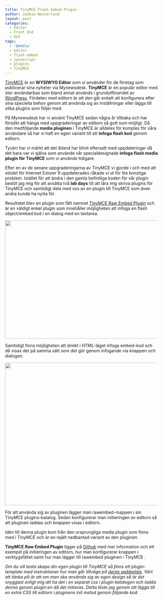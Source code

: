 ```yaml
---
title: TinyMCE Flash Embed Plugin
author: Joakim Westerlund
layout: post
categories:
  - Editor
  - Front End
  - GUI
tags:
  - '@media'
  - editor
  - flash embed
  - javascript
  - plugins
  - TinyMCE
---
```

[TinyMCE][1] är en **WYSIWYG Editor** som vi använder för de företag som publicerar sina nyheter via Mynewsdesk. **TinyMCE** är en populär editor med stor användarbas som bland annat används i grundutförandet av [WordPress][2]. Fördelen med editorn är att den går enkelt att konfigurera efter sina speciella behov genom att använda sig av inställningar eller lägga till olika plugins som följer med.

På Mynewsdesk har vi använt TinyMCE sedan några år tillbaka och har försökt att hänga med uppgraderingar av editorn så gott som möjligt. Då den medföljande **media pluginen** i TinyMCE är alldeles för komplex för våra användare så har vi haft en egen variant till att **infoga flash kod** genom editorn.

Tyvärr har vi märkt att det ibland har blivit eftersatt med uppdateringar då det bara var vi själva som använde vår specialdesignade **infoga flash media plugin för TinyMCE** som vi använde tidigare.

Efter en av de senare uppgraderingarna av TinyMCE vi gjorde i och med att stödet för Internet Exlorer 9 uppdaterades råkade vi ut för lite konstiga problem. Istället för att ändra i den gamla befintliga koden för vår plugin beslöt jag mig för att avsätta två **lab days** till att lära mig skriva plugins för TinyMCE och samtidigt dela med oss av en plugin till TinyMCE som även andra kunde ha nytta för.

Resultatet blev en plugin som fått namnet [TinyMCE Raw Embed Plugin][3] och är en väldigt enkel plugin som innehåller möjligheten att infoga en flash object/embed kod i en dialog med en textarea.

<a rel="attachment wp-att-655" href="http://devcorner.mynewsdesk.com/2011/04/19/tinymce-flash-embed-plugin/screen-shot-2011-04-11-at-9-13-16-pm/"><img class="alignnone size-large wp-image-655" title="Dialog Insert flash embed TinyMCE plugin" src="http://devcorner.mynewsdesk.com/wp-content/uploads/2011/04/Screen-shot-2011-04-11-at-9.13.16-PM-600x388.png" alt="" width="600" height="388" /></a>

Samtidigt finns möjligheten att direkt i HTML-läget infoga embed-kod och då visas det på samma sätt som det gör genom infogande via knappen och dialogen.

<a rel="attachment wp-att-644" href="http://devcorner.mynewsdesk.com/2011/04/19/tinymce-flash-embed-plugin/screen-shot-2011-04-11-at-8-53-46-pm/"><img class="alignnone size-large wp-image-644" title="TinyMCE Flash Raw Embed Plugin example view" src="http://devcorner.mynewsdesk.com/wp-content/uploads/2011/04/Screen-shot-2011-04-11-at-8.53.46-PM-600x468.png" alt="" width="600" height="468" /></a>

För att använda sig av pluginen lägger man rawembed-mappen i sin TinyMCE plugins-katalog. Sedan konfigurerar man initieringen av editorn så att pluginen laddas och knappen visas i editorn.



Idén till denna plugin kom från den ursprungliga media plugin som finns med i TinyMCE och är en rejält nedbantad variant av den pluginen.

**TinyMCE Raw Embed Plugin** ligger på [Github][3] med mer information och ett exempel på initieringen av editorn, hur man konfigurerar knappen i verktygsfältet samt hur man lägger till rawembed pluginen i TinyMCE .

*Om du vill testa skapa din egen plugin till TinyMCE så finns ett plugin-template med instruktioner hur man går tillväga på [deras webbplats][4]. Värt att tänka på är att om man ska använda sig av egen design så är det snyggast enligt mig att ha det i en separat css i plugin katalogen och ladda denna genom plugin:en då det initieras. Detta löste jag genom att lägga till en extra CSS till editorn i pluginens init metod genom följande kod.*

 [1]: http://tinymce.moxiecode.com/
 [2]: http://codex.wordpress.org/TinyMCE "TinyMCE WordPress"
 [3]: https://github.com/jorkas/tinymce-rawembed-plugin "TinyMCE flash embed plugin"
 [4]: http://tinymce.moxiecode.com/wiki.php/Creating_a_plugin "Create a TinyMCE plugin"